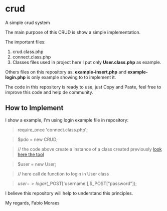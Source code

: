 # crud
A simple crud system

The main purpose of this CRUD is show a simple implementation.

The important files:

1. crud.class.php
2. connect.class.php
3. Classes files used in project here I put only **User.class.php** as example.
 
Others files on this repository as: **example-insert.php** and **example-login.php** is only example showing to to implement it.

The code in this repository is ready to use, just Copy and Paste, feel free to improve this code and help de community.

## How to Implement
I show a example, I'm using login example file in repository:

> require_once 'connect.class.php';

>$pdo = new CRUD;

>// the code above create a instance of a class created previously [look here the tool](https://github.com/povman/crudclassgenerator)

>$user = new User;

> // here call de function to login in User class

>$user->logar($_POST['username'],$_POST["password"]);

I believe this repository will help to understand this principles.

My regards,
Fabio Moraes
